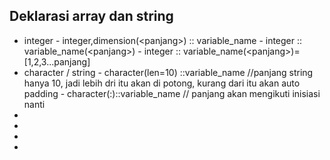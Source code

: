 


## Deklarasi array dan string

- integer
		- integer,dimension(<panjang\>) :: variable_name 
		- integer :: variable_name(<panjang\>)
		- integer :: variable_name(<panjang\>)=\[1,2,3...panjang]
- character / string
		- character(len=10) ::variable_name //panjang string hanya 10, jadi lebih dri itu akan di potong, kurang dari itu akan auto padding
		- character(:)::variable_name // panjang akan mengikuti inisiasi nanti
- 
- 
- 
- 